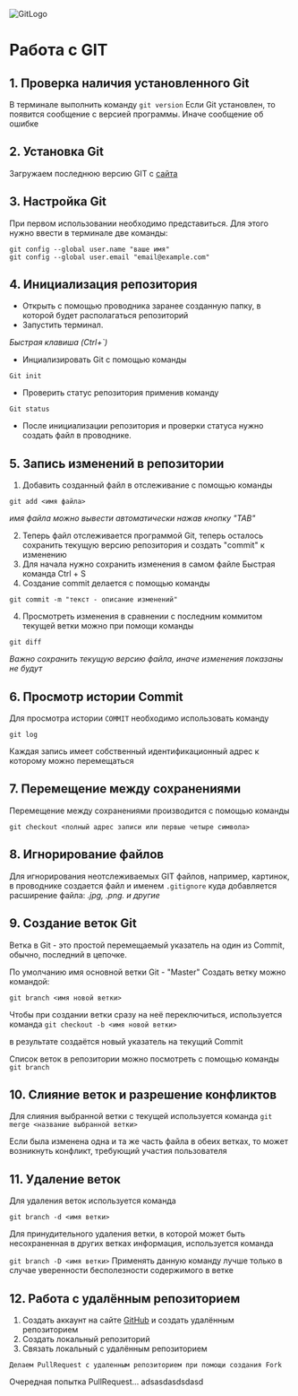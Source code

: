 ![GitLogo](GitLogo.png)
# Работа с GIT

## 1. Проверка наличия установленного Git

В терминале выполнить команду `git version`
Если Git установлен, то появится сообщение с версией программы. Иначе сообщение об ошибке

## 2. Установка Git
Загружаем последнюю версию GIT с [сайта](https://git-scm.com/downloads)

## 3. Настройка Git
При первом использовании необходимо представиться. Для этого нужно ввести в терминале две команды:
```
git config --global user.name "ваше имя"
git config --global user.email "email@example.com"
```
## 4. Инициализация репозитория
* Открыть с помощью проводника заранее созданную папку, в которой будет располагаться репозиторий
* Запустить терминал.

*Быстрая клавиша (Ctrl+`)*
* Инциализировать Git с помощью команды
```
Git init
```
* Проверить статус репозитория применив команду
```
Git status
```
* После инициализации репозитория и проверки статуса нужно создать файл в проводнике.

## 5. Запись изменений в репозитории
1. Добавить созданный файл в отслеживание с помощью команды
```
git add <имя файла>
```
*имя файла можно вывести автоматически нажав кнопку "TAB"*

2. Теперь файл отслеживается программой Git, теперь осталось сохранить текущую версию репозитория и создать "commit" к изменению 
3. Для начала нужно сохранить изменения в самом файле
Быстрая команда Ctrl + S
3. Создание commit делается с помощью команды 
```
git commit -m "текст - описание изменений"
```
4. Просмотреть изменения в сравнении с последним коммитом текущей ветки можно при помощи команды
```
git diff
```
*Важно сохранить текущую версию файла, иначе изменения показаны не будут*
## 6. Просмотр истории Commit

Для просмотра истории `COMMIT` необходимо использовать команду
```
git log
```
Каждая запись имеет собственный идентификационный адрес к которому можно перемещаться
## 7. Перемещение между сохранениями
Перемещение между сохранениями производится с помощью команды
```
git checkout <полный адрес записи или первые четыре символа>
```
## 8. Игнорирование файлов
Для игнорирования неотслеживаемых GIT файлов, например, картинок, в проводнике создается файл и именем `.gitignore` куда добавляется расширение файла: *.jpg, .png. и другие*

## 9. Создание веток Git
Ветка в Git - это простой перемещаемый указатель на один из Commit, обычно, последний в цепочке.

По умолчанию имя основной ветки Git - "Master"
Создать ветку можно командой:

`git branch <имя новой ветки>`

Чтобы при создании ветки сразу на неё переключиться, используется команда 
`git checkout -b <имя новой ветки>`

в результате создаётся новый указатель на текущий Commit

Список веток в репозитории можно посмотреть с помощью команды
`git branch`
## 10. Слияние веток и разрешение конфликтов
Для слияния выбранной ветки с текущей используется команда
`git merge <название выбранной ветки>`

Если была изменена одна и та же часть файла
в обеих ветках, то может возникнуть конфликт, 
требующий участия пользователя
## 11. Удаление веток
Для удаления веток используется команда

`git branch -d <имя ветки>`

Для принудительного удаления ветки, в которой может быть несохраненная в других ветках информация, используется команда

`git branch -D <имя ветки>`
Применять данную команду лучше только в случае уверенности бесполезности содержимого в ветке

## 12. Работа с удалённым репозиторием
1. Создать аккаунт на сайте [GitHub](GitHub.com) и создать удалённым репозиторием
2. Создать локальный репозиторий
3. Связать локальный с удалённым репозиторием
```
Делаем PullRequest с удаленным репозиторием при помощи создания Fork
```
Очередная попытка PullRequest...
adsasdasdsdasd
